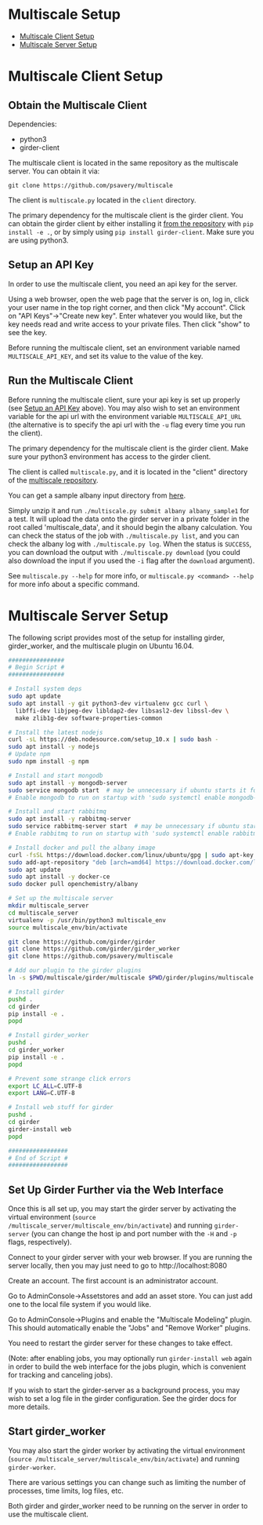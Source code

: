 # Multiscale Setup
- [Multiscale Client Setup](#multiscale-client-setup)
- [Multiscale Server Setup](#multiscale-server-setup)

# Multiscale Client Setup
## Obtain the Multiscale Client
Dependencies:
 - python3
 - girder-client

The multiscale client is located in the same repository as the multiscale server. You can obtain it via:

`git clone https://github.com/psavery/multiscale`

The client is `multiscale.py` located in the `client` directory.

The primary dependency for the multiscale client is the girder client. You can obtain the girder client
by either installing it [from the repository](https://github.com/girder/girder/tree/master/clients/python) with 
`pip install -e .`, or by simply using `pip install girder-client`. Make sure you are using python3.

## Setup an API Key
In order to use the multiscale client, you need an api key for the server.

Using a web browser, open the web page that the server is on, log in, click your user name in the top right corner, and
then click "My account". Click on "API Keys"->"Create new key". Enter whatever you would like, but the key needs read
and write access to your private files. Then click "show" to see the key.

Before running the multiscale client, set an environment variable named `MULTISCALE_API_KEY`, and set its value to the
value of the key.

## Run the Multiscale Client
Before running the multiscale client, sure your api key is set up properly 
(see [Setup an API Key](#setup-an-api-key) above).
You may also wish to set an environment variable for the api url with the environment variable `MULTISCALE_API_URL`
(the alternative is to specify the api url with the `-u` flag every time you run the client).

The primary dependency for the multiscale client is the girder client. Make sure your python3 environment has access to 
the girder client.

The client is called `multiscale.py`, and it is located in the "client" directory of the 
[multiscale repository](https://github.com/psavery/multiscale).

You can get a sample albany input directory from [here](https://github.com/psavery/multiscale/releases/tag/albany_sample1).

Simply unzip it and run `./multiscale.py submit albany albany_sample1` for a test. It will upload the data onto the girder
server in a private folder in the root called 'multiscale\_data', and it should begin the albany calculation. You can check
the status of the job with `./multiscale.py list`, and you can check the albany log with `./multiscale.py log`. When the
status is `SUCCESS`, you can download the output with `./multiscale.py download` (you could also download the input if you
used the `-i` flag after the `download` argument).

See `multiscale.py --help` for more info, or `multiscale.py <command> --help` for more info about a specific command.

# Multiscale Server Setup

The following script provides most of the setup for installing girder, girder\_worker, and the multiscale plugin on 
Ubuntu 16.04.

```bash
################
# Begin Script #
################

# Install system deps
sudo apt update
sudo apt install -y git python3-dev virtualenv gcc curl \
  libffi-dev libjpeg-dev libldap2-dev libsasl2-dev libssl-dev \
  make zlib1g-dev software-properties-common

# Install the latest nodejs
curl -sL https://deb.nodesource.com/setup_10.x | sudo bash -
sudo apt install -y nodejs
# Update npm
sudo npm install -g npm

# Install and start mongodb
sudo apt install -y mongodb-server
sudo service mongodb start  # may be unnecessary if ubuntu starts it for you
# Enable mongodb to run on startup with 'sudo systemctl enable mongodb-server'

# Install and start rabbitmq
sudo apt install -y rabbitmq-server
sudo service rabbitmq-server start  # may be unnecessary if ubuntu starts it for you
# Enable rabbitmq to run on startup with 'sudo systemctl enable rabbitmq-server'

# Install docker and pull the albany image
curl -fsSL https://download.docker.com/linux/ubuntu/gpg | sudo apt-key add -
sudo add-apt-repository "deb [arch=amd64] https://download.docker.com/linux/ubuntu $(lsb_release -cs) stable"
sudo apt update
sudo apt install -y docker-ce
sudo docker pull openchemistry/albany

# Set up the multiscale server
mkdir multiscale_server
cd multiscale_server
virtualenv -p /usr/bin/python3 multiscale_env
source multiscale_env/bin/activate

git clone https://github.com/girder/girder
git clone https://github.com/girder/girder_worker
git clone https://github.com/psavery/multiscale

# Add our plugin to the girder plugins
ln -s $PWD/multiscale/girder/multiscale $PWD/girder/plugins/multiscale

# Install girder
pushd .
cd girder
pip install -e .
popd

# Install girder_worker
pushd .
cd girder_worker
pip install -e .
popd

# Prevent some strange click errors
export LC_ALL=C.UTF-8
export LANG=C.UTF-8

# Install web stuff for girder
pushd .
cd girder
girder-install web
popd

#################
# End of Script #
#################
```

## Set Up Girder Further via the Web Interface

Once this is all set up, you may start the girder server by activating the virtual environment
(`source /multiscale_server/multiscale_env/bin/activate`) and running `girder-server` (you can change the host ip and
port number with the `-H` and `-p` flags, respectively).

Connect to your girder server with your web browser. If you are running the server locally, then you may just need to go
to http://localhost:8080

Create an account. The first account is an administrator account.

Go to AdminConsole-\>Assetstores and add an asset store. You can just add one to the local file system if you would like.

Go to AdminConsole-\>Plugins and enable the "Multiscale Modeling" plugin. This should automatically enable the "Jobs"
and "Remove Worker" plugins.

You need to restart the girder server for these changes to take effect.

(Note: after enabling jobs, you may optionally run `girder-install web` again in order to build the web interface for
the jobs plugin, which is convenient for tracking and canceling jobs).

If you wish to start the girder-server as a background process, you may wish to set a log file in the girder
configuration. See the girder docs for more details.


## Start girder\_worker
You may also start the girder worker by activating the virtual environment
(`source /multiscale_server/multiscale_env/bin/activate`) and running `girder-worker`.

There are various settings you can change such as limiting the number of processes, time limits, log files, etc.

Both girder and girder_worker need to be running on the server in order to use the multiscale client.
